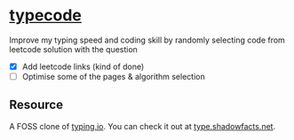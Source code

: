 # [typecode](xihajun.github.io/typecode/)
Improve my typing speed and coding skill by randomly selecting code from leetcode solution with the question

- [x] Add leetcode links (kind of done)
- [ ] Optimise some of the pages & algorithm selection

## Resource
A FOSS clone of [typing.io](https://typing.io). You can check it out at [type.shadowfacts.net](https://type.shadowfacts.net).
